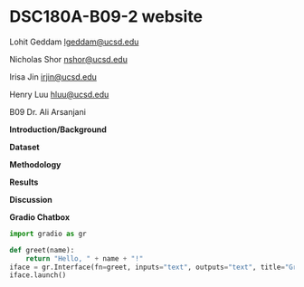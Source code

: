 # DSC180A-B09-2 website
<!--To create line break: use 2 spaces after a line or use <br>-->
Lohit Geddam lgeddam@ucsd.edu  

Nicholas Shor nshor@ucsd.edu  

Irisa Jin irjin@ucsd.edu  

Henry Luu hluu@ucsd.edu  



B09 Dr. Ali Arsanjani

**Introduction/Background**  

**Dataset**


**Methodology**

**Results**

**Discussion**

**Gradio Chatbox**
```python
import gradio as gr

def greet(name):
    return "Hello, " + name + "!"
iface = gr.Interface(fn=greet, inputs="text", outputs="text", title="Greeting Chatbox")
iface.launch()
```

